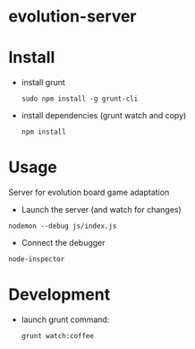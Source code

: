 evolution-server
================

# Install

- install grunt

	`sudo npm install -g grunt-cli`

- install dependencies (grunt watch and copy)

	`npm install`

# Usage

Server for evolution board game adaptation

- Launch the server (and watch for changes)

`nodemon --debug js/index.js`

- Connect the debugger

`node-inspector`

# Development

- launch grunt command:

 	`grunt watch:coffee`

